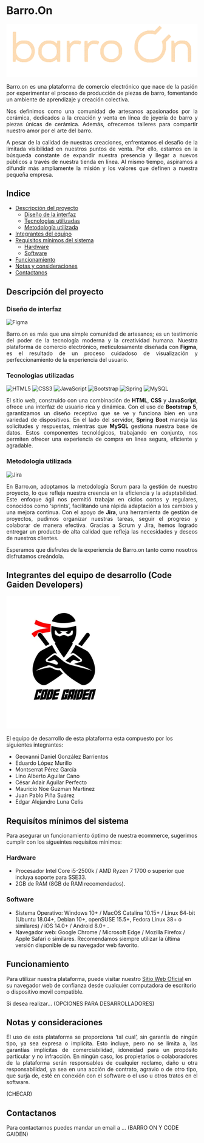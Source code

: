 # Barro.On
![Logo de Barro.On](/frontend/public/assets/barro-Photoroom.png-Photoroom.png)

<p align="justify">Barro.on es una plataforma de comercio electrónico que nace de la pasión por experimentar el proceso de producción de piezas de barro, fomentando un ambiente de aprendizaje y creación colectiva.</p>

<p align="justify">Nos definimos como una comunidad de artesanos apasionados por la cerámica, dedicados a la creación y venta en línea de joyería de barro y piezas únicas de cerámica. Además, ofrecemos talleres para compartir nuestro amor por el arte del barro.</p>

<p align="justify">A pesar de la calidad de nuestras creaciones, enfrentamos el desafío de la limitada visibilidad en nuestros puntos de venta. Por ello, estamos en la búsqueda constante de expandir nuestra presencia y llegar a nuevos públicos a través de nuestra tienda en línea. Al mismo tiempo, aspiramos a difundir más ampliamente la misión y los valores que definen a nuestra pequeña empresa.</p>


## Indice
- [Descripción del proyecto](#descripción-del-proyecto)
  - [Diseño de la interfaz](#diseño-de-interfaz)
  - [Tecnologías utilizadas](#tecnologias-utilizadas)
  - [Metodología utilizada](#metodologia-utilizada)   
- [Integrantes del equipo](#integrantes-del-equipo-de-desarrollo-code-gaiden-developers)
- [Requisitos mínimos del sistema](#requisítos-mínimos-del-sistema)
  - [Hardware](#hardware)
  - [Software](#software)  
- [Funcionamiento](#funcionamiento)
- [Notas y consideraciones](#notas-y-consideraciones)
- [Contactanos](#contactanos)


## Descripción del proyecto
### Diseño de interfaz
![Figma](https://img.shields.io/badge/figma-%23F24E1E.svg?style=for-the-badge&logo=figma&logoColor=white)
<p align="justify">Barro.on es más que una simple comunidad de artesanos; es un testimonio del poder de la tecnología moderna y la creatividad humana. Nuestra plataforma de comercio electrónico, meticulosamente diseñada con <b>Figma</b>, es el resultado de un proceso cuidadoso de visualización y perfeccionamiento de la experiencia del usuario.</p>


### Tecnologias utilizadas
![HTML5](https://img.shields.io/badge/html5-%23E34F26.svg?style=for-the-badge&logo=html5&logoColor=white) ![CSS3](https://img.shields.io/badge/css3-%231572B6.svg?style=for-the-badge&logo=css3&logoColor=white) 	![JavaScript](https://img.shields.io/badge/javascript-%23323330.svg?style=for-the-badge&logo=javascript&logoColor=%23F7DF1E) ![Bootstrap](https://img.shields.io/badge/bootstrap-%238511FA.svg?style=for-the-badge&logo=bootstrap&logoColor=white) ![Spring](https://img.shields.io/badge/spring-%236DB33F.svg?style=for-the-badge&logo=spring&logoColor=white) ![MySQL](https://img.shields.io/badge/mysql-4479A1.svg?style=for-the-badge&logo=mysql&logoColor=white)
<p align="justify">El sitio web, construido con una combinación de <b>HTML</b>, <b>CSS</b> y <b>JavaScript</b>, ofrece una interfaz de usuario rica y dinámica. Con el uso de <b>Bootstrap 5</b>, garantizamos un diseño receptivo que se ve y funciona bien en una variedad de dispositivos. En el lado del servidor, <b>Spring Boot</b> maneja las solicitudes y respuestas, mientras que <b>MySQL</b> gestiona nuestra base de datos. Estos componentes tecnológicos, trabajando en conjunto, nos permiten ofrecer una experiencia de compra en línea segura, eficiente y agradable.</p>


### Metodologia utilizada
![Jira](https://img.shields.io/badge/jira-%230A0FFF.svg?style=for-the-badge&logo=jira&logoColor=white)
<p align="justify">En Barro.on, adoptamos la metodología Scrum para la gestión de nuestro proyecto, lo que refleja nuestra creencia en la eficiencia y la adaptabilidad. Este enfoque ágil nos permitió trabajar en ciclos cortos y regulares, conocidos como ‘sprints’, facilitando una rápida adaptación a los cambios y una mejora continua. Con el apoyo de <b>Jira</b>, una herramienta de gestión de proyectos, pudimos organizar nuestras tareas, seguir el progreso y colaborar de manera efectiva. Gracias a Scrum y Jira, hemos logrado entregar un producto de alta calidad que refleja las necesidades y deseos de nuestros clientes.</p>


<p align="justify">Esperamos que disfrutes de la experiencia de Barro.on tanto como nosotros disfrutamos creándola.</p>


## Integrantes del equipo de desarrollo (Code Gaiden Developers)
<img src="/frontend/public/assets/Ninja-01.webp" alt="Logo Code Gaiden" width="300px"/>

El equipo de desarrollo de esta plataforma esta compuesto por los siguientes integrantes:

- Geovanni Daniel González Barrientos   
- Eduardo López Murillo
- Montserrat Pérez García
- Lino Alberto Aguilar Cano
- César Adair Aguilar Perfecto
- Mauricio Noe Guzman Martinez
- Juan Pablo Piña Suárez
- Edgar Alejandro Luna Celis


## Requisítos mínimos del sistema
Para asegurar un funcionamiento óptimo de nuestra ecommerce, sugerimos cumplir con los sigueintes requisitos mínimos:

### Hardware
- Procesador Intel Core i5-2500k / AMD Ryzen 7 1700 o superior que incluya soporte para SSE33.
- 2GB de RAM (8GB de RAM recomendados).

### Software
- Sistema Operativo: Windows 10+ / MacOS Catalina 10.15+ / Linux 64-bit (Ubuntu 18.04+, Debian 10+, openSUSE 15.5+, Fedora Linux 38+ o similares) / iOS 14.0+ / Android 8.0+ .
- Navegador web: Google Chrome / Microsoft Edge / Mozilla Firefox / Apple Safari o similares. Recomendamos siempre utilizar la última versión disponible de su navegador web favorito.


## Funcionamiento
Para utilizar nuestra plataforma, puede visitar nuestro [Sitio Web Oficial](https://cdn.dribbble.com/users/10336/screenshots/2607763/404-chicken.gif) en su navegador web de confianza desde cualquier computadora de escritorio o dispositivo movil compatible.

Si desea realizar... (OPCIONES PARA DESARROLLADORES)<!-- PONER OPCIONES PARA DESARROLLADORES (GIT CLONE, ABRIR INDEX.HTML, INSTALAR MYSQL, ETC) --> 


## Notas y consideraciones 
<p align="justify">El uso de esta plataforma se proporciona ‘tal cual’, sin garantía de ningún tipo, ya sea expresa o implícita. Esto incluye, pero no se limita a, las garantías implícitas de comerciabilidad, idoneidad para un propósito particular y no infracción. En ningún caso, los propietarios o colaboradores de la plataforma serán responsables de cualquier reclamo, daño u otra responsabilidad, ya sea en una acción de contrato, agravio o de otro tipo, que surja de, esté en conexión con el software o el uso u otros tratos en el software.</p> (CHECAR)


## Contactanos
Para contactarnos puedes mandar un email a ... (BARRO ON Y CODE GAIDEN)
